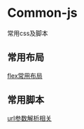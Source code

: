 # Common-js
常用css及脚本

## 常用布局
[flex常用布局](https://github.com/xdyushenli/common-js/blob/master/css/flex.scss)

## 常用脚本
[url参数解析相关](https://github.com/xdyushenli/common-js/blob/master/js/url.js)
